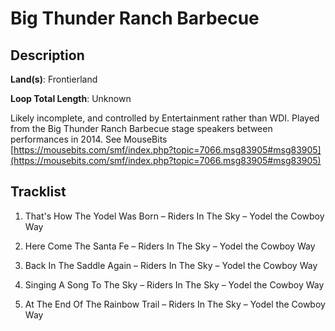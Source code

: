 # Big Thunder Ranch Barbecue

## Description

**Land(s)**: Frontierland

**Loop Total Length**: Unknown

Likely incomplete, and controlled by Entertainment rather than WDI. Played from the Big Thunder Ranch Barbecue stage speakers between performances in 2014. See MouseBits [https://mousebits.com/smf/index.php?topic=7066.msg83905#msg83905](https://mousebits.com/smf/index.php?topic=7066.msg83905#msg83905)

## Tracklist

1. That's How The Yodel Was Born – Riders In The Sky – Yodel the Cowboy Way


2. Here Come The Santa Fe – Riders In The Sky – Yodel the Cowboy Way


3. Back In The Saddle Again – Riders In The Sky – Yodel the Cowboy Way


4. Singing A Song To The Sky – Riders In The Sky – Yodel the Cowboy Way


5. At The End Of The Rainbow Trail – Riders In The Sky – Yodel the Cowboy Way

